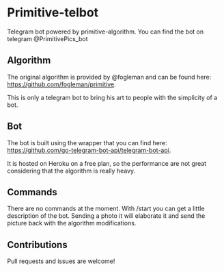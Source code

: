 # Primitive-telbot
Telegram bot powered by primitive-algorithm.
You can find the bot on telegram @PrimitivePics_bot

## Algorithm
The original algorithm is provided by @fogleman and can be found here: https://github.com/fogleman/primitive.

This is only a telegram bot to bring his art to people with the simplicity of a bot.

## Bot
The bot is built using the wrapper that you can find here: https://github.com/go-telegram-bot-api/telegram-bot-api.

It is hosted on Heroku on a free plan, so the performance are not great considering that the algorithm is really heavy.

## Commands
There are no commands at the moment.
With /start you can get a little description of the bot.
Sending a photo it will elaborate it and send the picture back with the algorithm modifications.

## Contributions
Pull requests and issues are welcome!
